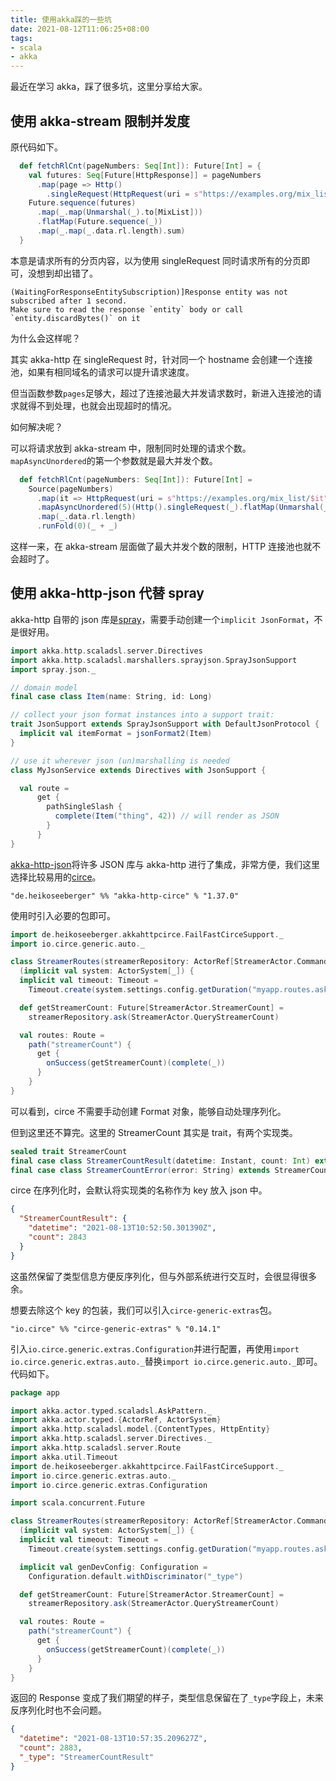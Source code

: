 ```yaml
---
title: 使用akka踩的一些坑
date: 2021-08-12T11:06:25+08:00
tags:
- scala
- akka
---
```


最近在学习 akka，踩了很多坑，这里分享给大家。

## 使用 akka-stream 限制并发度

原代码如下。

```scala
  def fetchRlCnt(pageNumbers: Seq[Int]): Future[Int] = {
    val futures: Seq[Future[HttpResponse]] = pageNumbers
      .map(page => Http()
        .singleRequest(HttpRequest(uri = s"https://examples.org/mix_list/$page")))
    Future.sequence(futures)
      .map(_.map(Unmarshal(_).to[MixList]))
      .flatMap(Future.sequence(_))
      .map(_.map(_.data.rl.length).sum)
  }
```

本意是请求所有的分页内容，以为使用 singleRequest 同时请求所有的分页即可，没想到却出错了。

```
(WaitingForResponseEntitySubscription)]Response entity was not subscribed after 1 second.
Make sure to read the response `entity` body or call `entity.discardBytes()` on it
```

为什么会这样呢？

其实 akka-http 在 singleRequest 时，针对同一个 hostname 会创建一个连接池，如果有相同域名的请求可以提升请求速度。

但当函数参数`pages`足够大，超过了连接池最大并发请求数时，新进入连接池的请求就得不到处理，也就会出现超时的情况。

如何解决呢？

可以将请求放到 akka-stream 中，限制同时处理的请求个数。`mapAsyncUnordered`的第一个参数就是最大并发个数。

```scala
  def fetchRlCnt(pageNumbers: Seq[Int]): Future[Int] =
    Source(pageNumbers)
      .map(it => HttpRequest(uri = s"https://examples.org/mix_list/$it"))
      .mapAsyncUnordered(5)(Http().singleRequest(_).flatMap(Unmarshal(_).to[MixList]))
      .map(_.data.rl.length)
      .runFold(0)(_ + _)
```

这样一来，在 akka-stream 层面做了最大并发个数的限制，HTTP 连接池也就不会超时了。

## 使用 akka-http-json 代替 spray

akka-http 自带的 json 库是[spray](https://github.com/spray/spray-json)，需要手动创建一个`implicit JsonFormat`，不是很好用。

```scala
import akka.http.scaladsl.server.Directives
import akka.http.scaladsl.marshallers.sprayjson.SprayJsonSupport
import spray.json._

// domain model
final case class Item(name: String, id: Long)

// collect your json format instances into a support trait:
trait JsonSupport extends SprayJsonSupport with DefaultJsonProtocol {
  implicit val itemFormat = jsonFormat2(Item)
}

// use it wherever json (un)marshalling is needed
class MyJsonService extends Directives with JsonSupport {

  val route =
      get {
        pathSingleSlash {
          complete(Item("thing", 42)) // will render as JSON
        }
      }
}
```

[akka-http-json](https://github.com/hseeberger/akka-http-json)将许多 JSON 库与 akka-http 进行了集成，非常方便，我们这里选择比较易用的[circe](https://circe.github.io/circe/)。

```
"de.heikoseeberger" %% "akka-http-circe" % "1.37.0"
```

使用时引入必要的包即可。

```scala
import de.heikoseeberger.akkahttpcirce.FailFastCirceSupport._
import io.circe.generic.auto._

class StreamerRoutes(streamerRepository: ActorRef[StreamerActor.Command])
  (implicit val system: ActorSystem[_]) {
  implicit val timeout: Timeout =
    Timeout.create(system.settings.config.getDuration("myapp.routes.ask-timeout"))

  def getStreamerCount: Future[StreamerActor.StreamerCount] =
    streamerRepository.ask(StreamerActor.QueryStreamerCount)

  val routes: Route =
    path("streamerCount") {
      get {
        onSuccess(getStreamerCount)(complete(_))
      }
    }
}

```

可以看到，circe 不需要手动创建 Format 对象，能够自动处理序列化。

但到这里还不算完。这里的 StreamerCount 其实是 trait，有两个实现类。

```scala
sealed trait StreamerCount
final case class StreamerCountResult(datetime: Instant, count: Int) extends StreamerCount
final case class StreamerCountError(error: String) extends StreamerCount
```

circe 在序列化时，会默认将实现类的名称作为 key 放入 json 中。

```json
{
  "StreamerCountResult": {
    "datetime": "2021-08-13T10:52:50.301390Z",
    "count": 2843
  }
}
```

这虽然保留了类型信息方便反序列化，但与外部系统进行交互时，会很显得很多余。

想要去除这个 key 的包装，我们可以引入`circe-generic-extras`包。

```
"io.circe" %% "circe-generic-extras" % "0.14.1"
```

引入`io.circe.generic.extras.Configuration`并进行配置，再使用`import io.circe.generic.extras.auto._`替换`import io.circe.generic.auto._`即可。代码如下。

```scala
package app

import akka.actor.typed.scaladsl.AskPattern._
import akka.actor.typed.{ActorRef, ActorSystem}
import akka.http.scaladsl.model.{ContentTypes, HttpEntity}
import akka.http.scaladsl.server.Directives._
import akka.http.scaladsl.server.Route
import akka.util.Timeout
import de.heikoseeberger.akkahttpcirce.FailFastCirceSupport._
import io.circe.generic.extras.auto._
import io.circe.generic.extras.Configuration

import scala.concurrent.Future

class StreamerRoutes(streamerRepository: ActorRef[StreamerActor.Command])
  (implicit val system: ActorSystem[_]) {
  implicit val timeout: Timeout =
    Timeout.create(system.settings.config.getDuration("myapp.routes.ask-timeout"))

  implicit val genDevConfig: Configuration =
    Configuration.default.withDiscriminator("_type")

  def getStreamerCount: Future[StreamerActor.StreamerCount] =
    streamerRepository.ask(StreamerActor.QueryStreamerCount)

  val routes: Route =
    path("streamerCount") {
      get {
        onSuccess(getStreamerCount)(complete(_))
      }
    }
}
```

返回的 Response 变成了我们期望的样子，类型信息保留在了`_type`字段上，未来反序列化时也不会问题。

```json
{
  "datetime": "2021-08-13T10:57:35.209627Z",
  "count": 2883,
  "_type": "StreamerCountResult"
}
```

